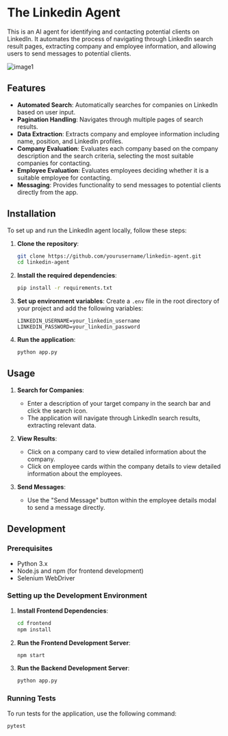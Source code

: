 # The Linkedin Agent

This is an AI agent for identifying and contacting potential clients on LinkedIn. It automates the process of navigating through LinkedIn search result pages, extracting company and employee information, and allowing users to send messages to potential clients.

![image1](https://github.com/sduransp/linkedin-agent/blob/5ca1620aa44e8e02dd7b2790a33940e5c38add90/frontend/src/images/app_image.png)

## Features

- **Automated Search**: Automatically searches for companies on LinkedIn based on user input.
- **Pagination Handling**: Navigates through multiple pages of search results.
- **Data Extraction**: Extracts company and employee information including name, position, and LinkedIn profiles.
- **Company Evaluation**: Evaluates each company based on the company description and the search criteria, selecting the most suitable companies for contacting.
- **Employee Evaluation**: Evaluates employees deciding whether it is a suitable employee for contacting.
- **Messaging**: Provides functionality to send messages to potential clients directly from the app.

## Installation

To set up and run the LinkedIn agent locally, follow these steps:

1. **Clone the repository**:
    ```sh
    git clone https://github.com/yourusername/linkedin-agent.git
    cd linkedin-agent
    ```

2. **Install the required dependencies**:
    ```sh
    pip install -r requirements.txt
    ```

3. **Set up environment variables**:
    Create a `.env` file in the root directory of your project and add the following variables:
    ```
    LINKEDIN_USERNAME=your_linkedin_username
    LINKEDIN_PASSWORD=your_linkedin_password
    ```

4. **Run the application**:
    ```sh
    python app.py
    ```

## Usage

1. **Search for Companies**:
    - Enter a description of your target company in the search bar and click the search icon.
    - The application will navigate through LinkedIn search results, extracting relevant data.

2. **View Results**:
    - Click on a company card to view detailed information about the company.
    - Click on employee cards within the company details to view detailed information about the employees.

3. **Send Messages**:
    - Use the "Send Message" button within the employee details modal to send a message directly.

## Development

### Prerequisites

- Python 3.x
- Node.js and npm (for frontend development)
- Selenium WebDriver

### Setting up the Development Environment

1. **Install Frontend Dependencies**:
    ```sh
    cd frontend
    npm install
    ```

2. **Run the Frontend Development Server**:
    ```sh
    npm start
    ```

3. **Run the Backend Development Server**:
    ```sh
    python app.py
    ```

### Running Tests

To run tests for the application, use the following command:
```sh
pytest
